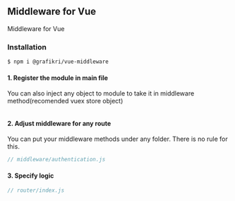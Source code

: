 ## Middleware for Vue

Middleware for Vue

### Installation

```bash
$ npm i @grafikri/vue-middleware
```

#### 1. Register the module in main file

You can also inject any object to module to take it in middleware method(recomended vuex store object)

```js

```

#### 2. Adjust middleware for any route

You can put your middleware methods under any folder. There is no rule for this.

```js
// middleware/authentication.js
```

#### 3. Specify logic

```js
// router/index.js
```
